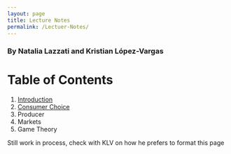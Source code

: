 ```yaml
---
layout: page
title: Lecture Notes
permalink: /Lectuer-Notes/
---
```


### By Natalia Lazzati and Kristian López-Vargas

# Table of Contents

1. [Introduction](http://localhost:4000/Introduction/)
2. [Consumer Choice](http://localhost:4000/Consumer-Choice/)
3. Producer
4. Markets
5. Game Theory


Still work in process, check with KLV on how he prefers to format this page

